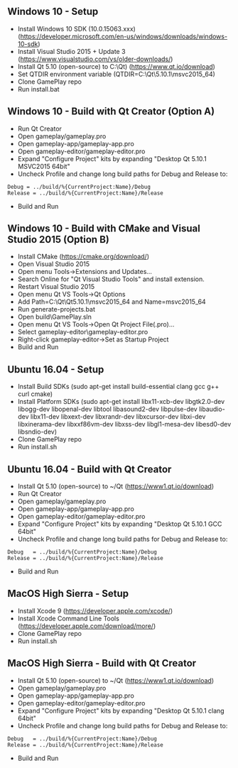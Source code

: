 Windows 10 - Setup
------------------
- Install Windows 10 SDK (10.0.15063.xxx)    (https://developer.microsoft.com/en-us/windows/downloads/windows-10-sdk)
- Install Visual Studio 2015 + Update 3      (https://www.visualstudio.com/vs/older-downloads/)
- Install Qt 5.10 (open-source) to C:\Qt)    (https://www.qt.io/download)
- Set QTDIR environment variable             (QTDIR=C:\Qt\5.10.1\msvc2015_64)
- Clone GamePlay repo
- Run install.bat

Windows 10 - Build with Qt Creator (Option A)
----------------------------------------------
- Run Qt Creator
- Open gameplay/gameplay.pro
- Open gameplay-app/gameplay-app.pro
- Open gameplay-editor/gameplay-editor.pro
- Expand "Configure Project" kits by expanding "Desktop Qt 5.10.1 MSVC2015 64bit"
- Uncheck Profile and change long build paths for Debug and Release to:
```
Debug = ../build/%{CurrentProject:Name}/Debug
Release = ../build/%{CurrentProject:Name}/Release
```
- Build and Run

Windows 10 - Build with CMake and Visual Studio 2015 (Option B)
---------------------------------------------------------------
- Install CMake                             (https://cmake.org/download/)
- Open Visual Studio 2015
- Open menu Tools->Extensions and Updates...
- Search Online for "Qt Visual Studio Tools" and install extension.
- Restart Visual Studio 2015
- Open menu Qt VS Tools->Qt Options
- Add Path=C:\Qt\Qt5.10.1\msvc2015_64 and Name=msvc2015_64
- Run generate-projects.bat
- Open build\GamePlay.sln
- Open menu Qt VS Tools->Open Qt Project File(.pro)...
- Select gameplay-editor\gameplay-editor.pro
- Right-click gameplay-editor->Set as Startup Project
- Build and Run

Ubuntu 16.04 - Setup
--------------------
- Install Build SDKs                        (sudo apt-get install build-essential clang gcc g++ curl cmake)
- Install Platform SDKs                     (sudo apt-get install libx11-xcb-dev libgtk2.0-dev libogg-dev libopenal-dev 
libtool libasound2-dev  libpulse-dev libaudio-dev libx11-dev libxext-dev libxrandr-dev libxcursor-dev libxi-dev libxinerama-dev libxxf86vm-dev libxss-dev libgl1-mesa-dev libesd0-dev libsndio-dev)
- Clone GamePlay repo
- Run install.sh

Ubuntu 16.04 - Build with Qt Creator
------------------------------------
- Install Qt 5.10 (open-source) to ~/Qt     (https://www1.qt.io/download)
- Run Qt Creator
- Open gameplay/gameplay.pro
- Open gameplay-app/gameplay-app.pro
- Open gameplay-editor/gameplay-editor.pro
- Expand "Configure Project" kits by expanding "Desktop Qt 5.10.1 GCC 64bit"
- Uncheck Profile and change long build paths for Debug and Release to:
```
Debug   = ../build/%{CurrentProject:Name}/Debug
Release = ../build/%{CurrentProject:Name}/Release
```
- Build and Run

MacOS High Sierra - Setup
-------------------------
- Install Xcode 9                           (https://developer.apple.com/xcode/)
- Install Xcode Command Line Tools          (https://developer.apple.com/download/more/)
- Clone GamePlay repo
- Run install.sh

MacOS High Sierra - Build with Qt Creator
-----------------------------------------
- Install Qt 5.10 (open-source) to ~/Qt     (https://www1.qt.io/download)
- Open gameplay/gameplay.pro
- Open gameplay-app/gameplay-app.pro
- Open gameplay-editor/gameplay-editor.pro
- Expand "Configure Project" kits by expanding "Desktop Qt 5.10.1 clang 64bit"
- Uncheck Profile and change long build paths for Debug and Release to:
```
Debug   = ../build/%{CurrentProject:Name}/Debug
Release = ../build/%{CurrentProject:Name}/Release
```
- Build and Run
